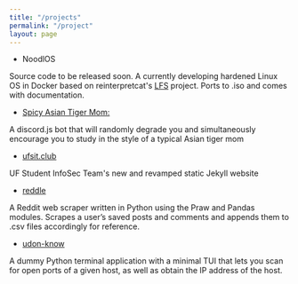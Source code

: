 ```yaml
---
title: "/projects"
permalink: "/project"
layout: page
---
```


* NoodlOS

Source code to be released soon. A currently developing hardened Linux OS in Docker based on reinterpretcat's [LFS](https://github.com/reinterpretcat/lfs) project. Ports to .iso and comes with documentation.

* [Spicy Asian Tiger Mom:](https://github.com/Noodulz/spicy-asian-mom-discordbot)

A discord.js bot that will randomly degrade you and simultaneously encourage you to study in the style of a typical Asian tiger mom

* [ufsit.club](https://ufsit.club)

UF Student InfoSec Team's new and revamped static Jekyll website

* [reddle](https://github.com/noodulz/reddle)

A Reddit web scraper written in Python using the Praw and Pandas modules. Scrapes a user’s saved posts and comments and appends them to .csv files accordingly for reference. 

* [udon-know](https://github.com/noodulz/udon-know)

A dummy Python terminal application with a minimal TUI that lets you scan for open ports of a given host, as well as obtain the IP address of the host. 